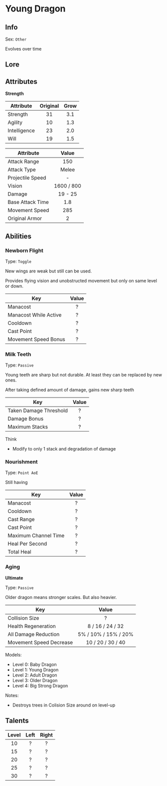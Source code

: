 # Young Dragon

## Info
Sex: `Other`

Evolves over time

## Lore

## Attributes

**Strength**

|  Attribute   | Original | Grow |
|--------------|:--------:|:----:|
| Strength     |    31    | 3.1  |
| Agility      |    10    | 1.3  |
| Intelligence |    23    | 2.0  |
| Will         |    19    | 1.5  |


|    Attribute     |   Value    |
|------------------|:----------:|
| Attack Range     |    150     |
| Attack Type      |   Melee    |
| Projectile Speed |     -      |
| Vision           | 1600 / 800 |
| Damage           |  19 - 25   |
| Base Attack Time |    1.8     |
| Movement Speed   |    285     |
| Original Armor   |     2      |

## Abilities

### Newborn Flight

Type: `Toggle`

New wings are weak but still can be used.

Provides flying vision and unobstructed movement but only on same level or down.

| Key | Value |
|-----|:-----:|
| Manacost | ? |
| Manacost While Active | ? |
| Cooldown | ? |
| Cast Point | ? |
| Movement Speed Bonus | ? |

### Milk Teeth

Type: `Passive`

Young teeth are sharp but not durable.
At least they can be replaced by new ones.

After taking defined amount of damage, gains new sharp teeth

| Key | Value |
|-----|:-----:|
| Taken Damage Threshold | ? |
| Damage Bonus | ? |
| Maximum Stacks | ? |

Think
- Modify to only 1 stack and degradation of damage

### Nourishment

Type: `Point AoE`

Still having

| Key | Value |
|-----|:-----:|
| Manacost | ? |
| Cooldown | ? |
| Cast Range | ? |
| Cast Point | ? |
| Maximum Channel Time | ? |
| Heal Per Second | ? |
| Total Heal | ? |

### Aging
**__Ultimate__**

Type: `Passive`

Older dragon means stronger scales. But also heavier.

| Key | Value |
|-----|:-----:|
| Collision Size | ? |
| Health Regeneration | 8 / 16 / 24 / 32 |
| All Damage Reduction | 5% / 10% / 15% / 20% |
| Movement Speed Decrease | 10 / 20 / 30 / 40 |

Models:
- Level 0: Baby Dragon
- Level 1: Young Dragon
- Level 2: Adult Dragon
- Level 3: Older Dragon
- Level 4: Big Strong Dragon

Notes:
- Destroys trees in Colision Size around on level-up

## Talents

| Level | Left | Right |
|:-----:|:----:|:-----:|
| 10 | ? | ? |
| 15 | ? | ? |
| 20 | ? | ? |
| 25 | ? | ? |
| 30 | ? | ? |
